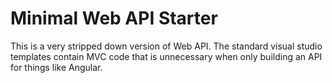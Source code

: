 # Minimal Web API Starter
This is a very stripped down version of Web API. The standard visual studio templates contain MVC code that is unnecessary when only building an API for things like Angular.
